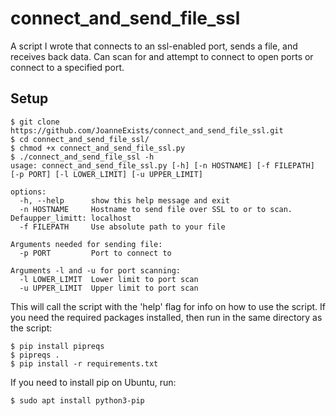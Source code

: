 # connect_and_send_file_ssl
A script I wrote that connects to an ssl-enabled port, sends a file, and receives back data. Can scan for and attempt to connect to open ports or connect to a specified port.
## Setup
```
$ git clone https://github.com/JoanneExists/connect_and_send_file_ssl.git
$ cd connect_and_send_file_ssl/
$ chmod +x connect_and_send_file_ssl.py
$ ./connect_and_send_file_ssl -h
usage: connect_and_send_file_ssl.py [-h] [-n HOSTNAME] [-f FILEPATH] [-p PORT] [-l LOWER_LIMIT] [-u UPPER_LIMIT]

options:
  -h, --help      show this help message and exit
  -n HOSTNAME     Hostname to send file over SSL to or to scan. Defaupper_limitt: localhost
  -f FILEPATH     Use absolute path to your file

Arguments needed for sending file:
  -p PORT         Port to connect to

Arguments -l and -u for port scanning:
  -l LOWER_LIMIT  Lower limit to port scan
  -u UPPER_LIMIT  Upper limit to port scan
```
This will call the script with the 'help' flag for info on how to use the script.
If you need the required packages installed, then run in the same directory as the script:
```
$ pip install pipreqs
$ pipreqs .
$ pip install -r requirements.txt
```
If you need to install pip on Ubuntu, run:
```
$ sudo apt install python3-pip
```
